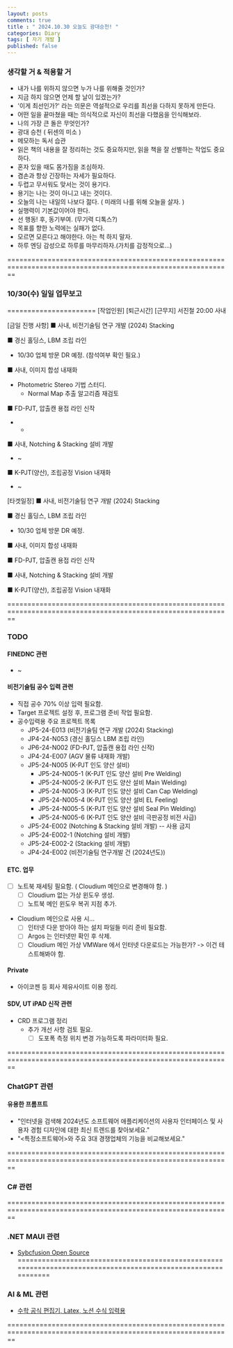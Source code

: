 ```yaml
---
layout: posts
comments: true
title : " 2024.10.30 오늘도 광대승천! "
categories: Diary
tags: [ 자기 개발 ]
published: false
---
```


### 생각할 거 & 적용할 거

- 내가 나를 위하지 않으면 누가 나를 위해줄 것인가?
- 지금 하지 않으면 언제 할 날이 있겠는가?
- '이게 최선인가?' 라는 의문은 역설적으로 우리를 최선을 다하지 못하게 만든다.
- 어떤 일을 끝마쳤을 때는 의식적으로 자신이 최선을 다했음을 인식해보라.
- 나의 가장 큰 돌은 무엇인가?
- 광대 승천 ( 뒤센의 미소 )
- 메모하는 독서 습관
- 읽은 책의 내용을 잘 정리하는 것도 중요하지만, 읽을 책을 잘 선별하는 작업도 중요하다.
- 혼자 있을 때도 몸가짐을 조심하자.
- 겸손과 항상 긴장하는 자세가 필요하다.
- 두렵고 무서워도 맞서는 것이 용기다.
- 용기는 나는 것이 아니고 내는 것이다.
- 오늘의 나는 내일의 나보다 젊다. ( 미래의 나를 위해 오늘을 살자. )
- 실행력이 기본값이어야 한다.
- 선 행동! 후, 동기부여. (무기력 디톡스?)
- 목표를 향한 노력에는 실패가 없다.
- 모르면 모른다고 해야한다. 아는 척 하지 말자.
- 하루 엔딩 감성으로 하루를 마무리하자.(가치를 감정적으로...)

==============================================================================================================

### 10/30(수) 일일 업무보고

======================
[작업인원]  [퇴근시간]  [근무지]
  서진철       20:00      사내

[금일 진행 사항]
■ 사내, 비전기술팀 연구 개발 (2024) Stacking

■ 경신 홀딩스, LBM 조립 라인

- 10/30 업체 방문 DR 예정. (참석여부 확인 필요.)

■ 사내, 이미지 합성 내재화

- Photometric Stereo 기법 스터디.
  - Normal Map 추출 알고리즘 재검토

■ FD-PJT, 압출캔 용접 라인 신작

- -

■ 사내, Notching & Stacking 설비 개발

- ~

■ K-PJT(양산), 조립공정 Vision 내재화

- ~

[타겟일정]
■ 사내, 비전기술팀 연구 개발 (2024) Stacking

■ 경신 홀딩스, LBM 조립 라인

- 10/30 업체 방문 DR 예정.

■ 사내, 이미지 합성 내재화

■ FD-PJT, 압출캔 용접 라인 신작

■ 사내, Notching & Stacking 설비 개발

■ K-PJT(양산), 조립공정 Vision 내재화

==============================================================================================================

### TODO

#### FINEDNC 관련

- ~

#### 비전기술팀 공수 입력 관련

- 직접 공수 70% 이상 입력 필요함.
- Target 프로젝트 설정 후, 프로그램 준비 작업 필요함.
- 공수입력용 주요 프로젝트 목록
  - JP5-24-E013 (비전기술팀 연구 개발 (2024) Stacking)
  - JP4-24-N053 (경신 홀딩스 LBM 조립 라인)
  - JP6-24-N002 (FD-PJT, 압출캔 용접 라인 신작)
  - JP4-24-E007 (AGV 물류 내재화 개발)
  - JP5-24-N005 (K-PJT 인도 양산 설비)
    - JP5-24-N005-1 (K-PJT 인도 양산 설비 Pre Welding)
    - JP5-24-N005-2 (K-PJT 인도 양산 설비 Main Welding)
    - JP5-24-N005-3 (K-PJT 인도 양산 설비 Can Cap Welding)
    - JP5-24-N005-4 (K-PJT 인도 양산 설비 EL Feeling)
    - JP5-24-N005-5 (K-PJT 인도 양산 설비 Seal Pin Welding)
    - JP5-24-N005-6 (K-PJT 인도 양산 설비 극판공정 비전 사급)
  - JP5-24-E002 (Notching & Stacking 설비 개발) -- 사용 금지
  - JP5-24-E002-1 (Notching 설비 개발)
  - JP5-24-E002-2 (Stacking 설비 개발)
  - JP4-24-E002 (비전기술팀 연구개발 건 (2024년도))

#### ETC. 업무

- [ ] 노트북 재세팅 필요함. ( Cloudium 메인으로 변경해야 함.  )
  - [ ] Cloudium 없는 가상 윈도우 생성.
  - [ ] 노트북 메인 윈도우 복귀 지점 추가.
- Cloudium 메인으로 사용 시...
  - [ ] 인터넷 다운 받아야 하는 설치 파일들 미리 준비 필요함.
  - [ ] Argos 는 인터넷만 확인 후 삭제.
  - [ ] Cloudium 메인 가상 VMWare 에서 인터넷 다운로드는 가능한가? -> 이건 테스트해봐야 함.

#### Private

- 아이코젠 등 회사 제유사이트 이용 정리.

#### SDV, UT iPAD 신작 관련

- CRD 프로그램 정리
  - 추가 개선 사항 검토 필요.
    - [ ] 도포폭 측정 위치 변경 가능하도록 파라미터화 필요.

==============================================================================================================

### ChatGPT 관련

#### 유용한 프롬프트

- "인터넷을 검색해 2024년도 소프트웨어 애플리케이션의 사용자 인터페이스 및 사용자 경험 디자인에 대한 최신 트렌드를 찾아보세요."
- "<특정소프트웨어>와 주요 3대 경쟁업체의 기능을 비교해보세요."

==============================================================================================================

### C# 관련

==============================================================================================================

### .NET MAUI 관련

- [Sybcfusion Open Source](https://github.com/syncfusion/maui-toolkit)
==============================================================================================================

### AI & ML 관련

- [수학 공식 편집기, Latex, 노션 수식 입력용](https://editor.codecogs.com/)

==============================================================================================================
